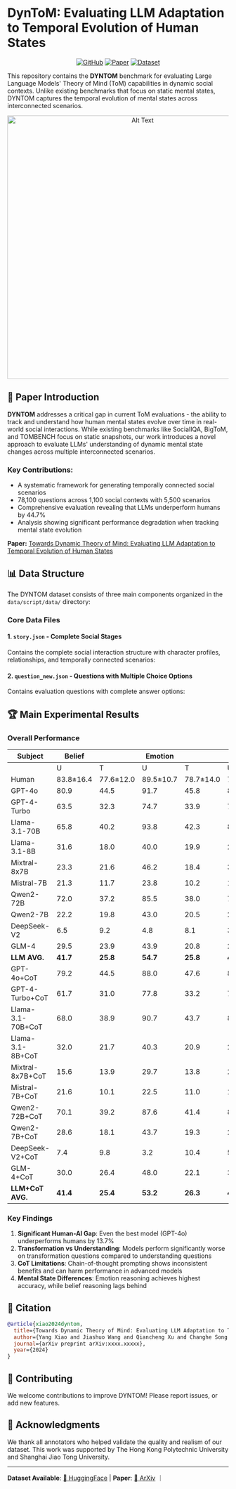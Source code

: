 # DynToM: Evaluating LLM Adaptation to Temporal Evolution of Human States
<div align="center">

[![GitHub](https://img.shields.io/badge/GitHub-Repository-blue?logo=github)](https://github.com/GAIR-NLP/DynToM)
[![Paper](https://img.shields.io/badge/Paper-ArXiv-red?logo=arxiv)](https://arxiv.org/abs/xxxx.xxxxx)
[![Dataset](https://img.shields.io/badge/Dataset-HuggingFace-yellow?logo=huggingface)](https://huggingface.co/datasets/YangXiao-nlp/DynToM)

</div>

This repository contains the **DYNTOM** benchmark for evaluating Large Language Models' Theory of Mind (ToM) capabilities in dynamic social contexts. Unlike existing benchmarks that focus on static mental states, DYNTOM captures the temporal evolution of mental states across interconnected scenarios.

<div align="center">
  <img src="asset/main_figure.png" alt="Alt Text" width="600">
</div>

## 📖 Paper Introduction

**DYNTOM** addresses a critical gap in current ToM evaluations - the ability to track and understand how human mental states evolve over time in real-world social interactions. While existing benchmarks like SocialIQA, BigToM, and TOMBENCH focus on static snapshots, our work introduces a novel approach to evaluate LLMs' understanding of dynamic mental state changes across multiple interconnected scenarios.

### Key Contributions:
- A systematic framework for generating temporally connected social scenarios
- 78,100 questions across 1,100 social contexts with 5,500 scenarios
- Comprehensive evaluation revealing that LLMs underperform humans by 44.7%
- Analysis showing significant performance degradation when tracking mental state evolution

**Paper:** [Towards Dynamic Theory of Mind: Evaluating LLM Adaptation to Temporal Evolution of Human States](https://arxiv.org/abs/your-paper-link)

## 📊 Data Structure

The DYNTOM dataset consists of three main components organized in the `data/script/data/` directory:

### Core Data Files

#### 1. `story.json` - Complete Social Stages
Contains the complete social interaction structure with character profiles, relationships, and temporally connected scenarios:

#### 2. `question_new.json` - Questions with Multiple Choice Options
Contains evaluation questions with complete answer options:



## 🏆 Main Experimental Results

### Overall Performance

| Subject | Belief |  | Emotion |  | Intention |  | Action |  | AVG. |
|---------|--------|--------|---------|--------|-----------|--------|--------|--------|------|
|         | U | T | U | T | U | T | U | T |      |
| Human | 83.8±16.4 | 77.6±12.0 | 89.5±10.7 | 78.7±14.0 | 79.0±21.4 | 73.8±14.0 | 76.7±25.8 | 76.3±14.0 | 77.7±12.7 |
| GPT-4o | 80.9 | 44.5 | 91.7 | 45.8 | 87.5 | 51.9 | 95.1 | 55.6 | 64.0 |
| GPT-4-Turbo | 63.5 | 32.3 | 74.7 | 33.9 | 71.3 | 35.5 | 80.5 | 36.2 | 47.6 |
| Llama-3.1-70B | 65.8 | 40.2 | 93.8 | 42.3 | 82.8 | 42.0 | 91.8 | 45.5 | 57.1 |
| Llama-3.1-8B | 31.6 | 18.0 | 40.0 | 19.9 | 22.4 | 16.6 | 26.6 | 15.5 | 22.3 |
| Mixtral-8x7B | 23.3 | 21.6 | 46.2 | 18.4 | 32.9 | 10.8 | 40.3 | 9.5 | 21.9 |
| Mistral-7B | 21.3 | 11.7 | 23.8 | 10.2 | 16.3 | 10.1 | 20.6 | 9.2 | 13.9 |
| Qwen2-72B | 72.0 | 37.2 | 85.5 | 38.0 | 79.5 | 33.2 | 89.8 | 20.9 | 48.5 |
| Qwen2-7B | 22.2 | 19.8 | 43.0 | 20.5 | 25.1 | 15.7 | 24.6 | 15.0 | 22.1 |
| DeepSeek-V2 | 6.5 | 9.2 | 4.8 | 8.1 | 3.7 | 7.3 | 2.8 | 5.7 | 7.2 |
| GLM-4 | 29.5 | 23.9 | 43.9 | 20.8 | 28.5 | 16.5 | 40.4 | 16.8 | 25.4 |
| **LLM AVG.** | **41.7** | **25.8** | **54.7** | **25.8** | **45.0** | **24.0** | **51.3** | **23.0** | **33.0** |
| GPT-4o+CoT | 79.2 | 44.5 | 88.0 | 47.6 | 82.1 | 46.6 | 90.4 | 49.6 | 61.1 |
| GPT-4-Turbo+CoT | 61.7 | 31.0 | 77.8 | 33.2 | 71.4 | 32.8 | 81.0 | 37.6 | 47.1 |
| Llama-3.1-70B+CoT | 68.0 | 38.9 | 90.7 | 43.7 | 81.4 | 42.8 | 96.5 | 46.6 | 57.6 |
| Llama-3.1-8B+CoT | 32.0 | 21.7 | 40.3 | 20.9 | 21.8 | 19.3 | 23.3 | 15.9 | 23.6 |
| Mixtral-8x7B+CoT | 15.6 | 13.9 | 29.7 | 13.8 | 25.8 | 8.8 | 26.6 | 8.8 | 15.8 |
| Mistral-7B+CoT | 21.6 | 10.1 | 22.5 | 11.0 | 19.9 | 8.1 | 18.8 | 8.8 | 13.3 |
| Qwen2-72B+CoT | 70.1 | 39.2 | 87.6 | 41.4 | 83.8 | 34.6 | 89.0 | 27.1 | 51.3 |
| Qwen2-7B+CoT | 28.6 | 18.1 | 43.7 | 19.3 | 29.6 | 19.7 | 20.2 | 18.4 | 23.5 |
| DeepSeek-V2+CoT | 7.4 | 9.8 | 3.2 | 10.4 | 5.0 | 7.3 | 5.0 | 6.4 | 8.1 |
| GLM-4+CoT | 30.0 | 26.4 | 48.0 | 22.1 | 32.4 | 17.7 | 43.2 | 14.1 | 26.6 |
| **LLM+CoT AVG.** | **41.4** | **25.4** | **53.2** | **26.3** | **45.3** | **23.8** | **49.4** | **23.3** | **32.8** |

### Key Findings

1. **Significant Human-AI Gap**: Even the best model (GPT-4o) underperforms humans by 13.7%
2. **Transformation vs Understanding**: Models perform significantly worse on transformation questions compared to understanding questions
3. **CoT Limitations**: Chain-of-thought prompting shows inconsistent benefits and can harm performance in advanced models
4. **Mental State Differences**: Emotion reasoning achieves highest accuracy, while belief reasoning lags behind





## 📝 Citation

```bibtex
@article{xiao2024dyntom,
  title={Towards Dynamic Theory of Mind: Evaluating LLM Adaptation to Temporal Evolution of Human States},
  author={Yang Xiao and Jiashuo Wang and Qiancheng Xu and Changhe Song and Chunpu Xu and Yi Cheng and Wenjie Li and Pengfei Liu},
  journal={arXiv preprint arXiv:xxxx.xxxxx},
  year={2024}
}
```

## 🤝 Contributing

We welcome contributions to improve DYNTOM! Please report issues, or add new features.


## 🙏 Acknowledgments

We thank all annotators who helped validate the quality and realism of our dataset. This work was supported by The Hong Kong Polytechnic University and Shanghai Jiao Tong University.

---

**Dataset Available**: [🤗 HuggingFace](https://huggingface.co/datasets/YangXiao-nlp/DynToM) | **Paper**: [📄 ArXiv](https://arxiv.org/abs/xxxx.xxxxx) ｜ 